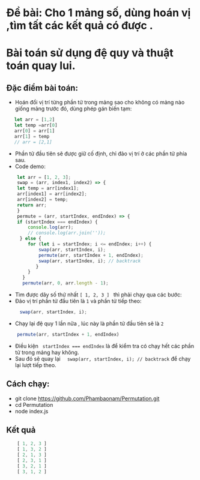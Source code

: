 # Đề bài: Cho 1 mảng số, dùng hoán vị ,tìm tất các kết quả có được .
# Bài toán sử dụng đệ quy và thuật toán quay lui.
## Đặc điểm bài toán:
* Hoán đổi vị trí từng phần tử trong mảng sao cho không có mảng nào giống mảng trước đó, dùng phép gán biến tạm:
```javascript
   let arr = [1,2] 
   let temp =arr[0]
   arr[0] = arr[1]
   arr[1] = temp 
   // arr = [2,1]
```
* Phần tử đầu tiên sẽ được giữ cố định, chỉ đảo vị trí ở các phần tử phía sau.
* Code demo:
```javascript
    let arr = [1, 2, 3];
    swap = (arr, index1, index2) => {
    let temp = arr[index1];
    arr[index1] = arr[index2];
    arr[index2] = temp;
    return arr;
    }
    permute = (arr, startIndex, endIndex) => {
    if (startIndex === endIndex) {
        console.log(arr);
        // console.log(arr.join(''));
     } else {
        for (let i = startIndex; i <= endIndex; i++) {
            swap(arr, startIndex, i);
            permute(arr, startIndex + 1, endIndex);
            swap(arr, startIndex, i); // backtrack
           }
        }
      }
      permute(arr, 0, arr.length - 1);
```
* Tìm được dãy số thứ nhất ```[ 1, 2, 3 ] ``` thì phải chạy qua các bước:
*  Đảo vị trí phần tử đầu tiên là ```1``` và phần tử tiếp theo:
```javascript
     swap(arr, startIndex, i);
```
*  Chạy  lại đệ quy 1 lần nữa , lúc này là phần tử đầu tiên sẽ là ```2```
```javascript
    permute(arr, startIndex + 1, endIndex)
```
* Điều kiện ``` startIndex === endIndex``` là để kiểm tra có chạy hết các phần tử trong mảng hay không.
* Sau đó sẽ quay lại ```  swap(arr, startIndex, i); // backtrack``` để chạy lại lượt tiếp theo.
## Cách chạy:
* git clone https://github.com/Phambaonam/Permutation.git
* cd Permutation
* node index.js 

## Kết quả
```javascript
    [ 1, 2, 3 ]
    [ 1, 3, 2 ]
    [ 2, 1, 3 ]
    [ 2, 3, 1 ]
    [ 3, 2, 1 ]
    [ 3, 1, 2 ]

```